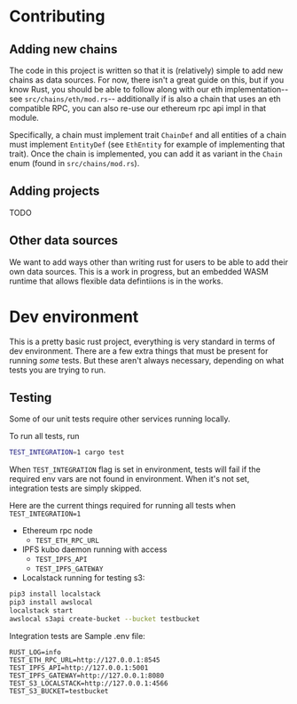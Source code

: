 # Contributing

## Adding new chains

The code in this project is written so that it is (relatively) simple to add new chains as
data sources. For now, there isn't a great guide on this, but if you know Rust,
you should be able to follow along with our eth implementation--see `src/chains/eth/mod.rs`--
additionally if is also a chain that uses an eth compatible RPC,
you can also re-use our ethereum rpc api impl in that module.

Specifically, a chain must implement trait `ChainDef` and all entities of a chain
must implement `EntityDef` (see `EthEntity` for example of implementing that trait).
Once the chain is implemented, you can add it as variant in the `Chain` enum (found in `src/chains/mod.rs`).

## Adding projects

TODO

## Other data sources

We want to add ways other than writing rust for users to be able to add their own data sources.
This is a work in progress, but an embedded WASM runtime that allows
flexible data defintiions is in the works.

# Dev environment

This is a pretty basic rust project, everything is very standard in terms of dev environment.
There are a few extra things that must be present for running _some_ tests. But these
aren't always necessary, depending on what tests you are trying to run.

## Testing

Some of our unit tests require other services running locally.

To run all tests, run

```sh
TEST_INTEGRATION=1 cargo test
```

When `TEST_INTEGRATION` flag is set in environment, tests will fail if the required
env vars are not found in environment. When it's not set, integration tests are simply skipped.

Here are the current things required for running all tests when `TEST_INTEGRATION=1`

- Ethereum rpc node
  - `TEST_ETH_RPC_URL`
- IPFS kubo daemon running with access
  - `TEST_IPFS_API`
  - `TEST_IPFS_GATEWAY`
- Localstack running for testing s3:

```sh
pip3 install localstack
pip3 install awslocal
localstack start
awslocal s3api create-bucket --bucket testbucket
```

Integration tests are Sample .env file:

```
RUST_LOG=info
TEST_ETH_RPC_URL=http://127.0.0.1:8545
TEST_IPFS_API=http://127.0.0.1:5001
TEST_IPFS_GATEWAY=http://127.0.0.1:8080
TEST_S3_LOCALSTACK=http://127.0.0.1:4566
TEST_S3_BUCKET=testbucket
```
